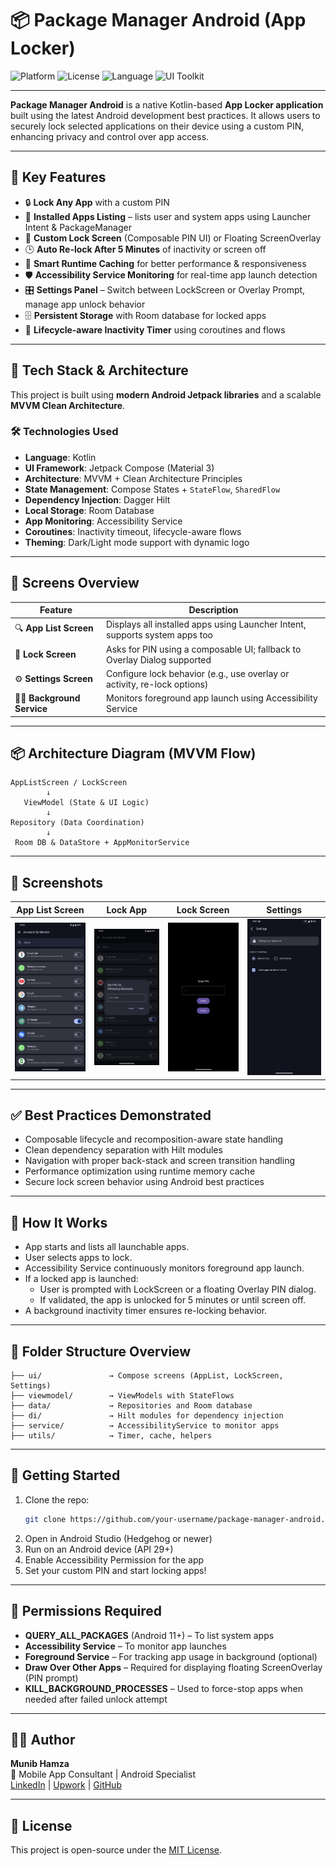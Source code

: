 # 📦 Package Manager Android (App Locker)

![Platform](https://img.shields.io/badge/platform-android-blue.svg)
![License](https://img.shields.io/badge/license-MIT-green.svg)
![Language](https://img.shields.io/badge/language-kotlin-orange.svg)
![UI Toolkit](https://img.shields.io/badge/Jetpack%20Compose-enabled-brightgreen.svg)

---

**Package Manager Android** is a native Kotlin-based **App Locker application** built using the latest Android development best practices. It allows users to securely lock selected applications on their device using a custom PIN, enhancing privacy and control over app access.

---

## 🔐 Key Features

- 🔒 **Lock Any App** with a custom PIN
- 📱 **Installed Apps Listing** – lists user and system apps using Launcher Intent & PackageManager
- 🧩 **Custom Lock Screen** (Composable PIN UI) or Floating ScreenOverlay
- 🕒 **Auto Re-lock After 5 Minutes** of inactivity or screen off
- 🧠 **Smart Runtime Caching** for better performance & responsiveness
- 🛡️ **Accessibility Service Monitoring** for real-time app launch detection
- 🎛️ **Settings Panel** – Switch between LockScreen or Overlay Prompt, manage app unlock behavior
- 🗄️ **Persistent Storage** with Room database for locked apps
- 🔄 **Lifecycle-aware Inactivity Timer** using coroutines and flows

---

## 🧪 Tech Stack & Architecture

This project is built using **modern Android Jetpack libraries** and a scalable **MVVM Clean Architecture**.

### 🛠 Technologies Used

- **Language**: Kotlin
- **UI Framework**: Jetpack Compose (Material 3)
- **Architecture**: MVVM + Clean Architecture Principles
- **State Management**: Compose States + `StateFlow`, `SharedFlow`
- **Dependency Injection**: Dagger Hilt
- **Local Storage**: Room Database
- **App Monitoring**: Accessibility Service
- **Coroutines**: Inactivity timeout, lifecycle-aware flows
- **Theming**: Dark/Light mode support with dynamic logo

---

## 📱 Screens Overview

| Feature                     | Description                                                                 |
|----------------------------|-----------------------------------------------------------------------------|
| 🔍 **App List Screen**     | Displays all installed apps using Launcher Intent, supports system apps too |
| 🔐 **Lock Screen**         | Asks for PIN using a composable UI; fallback to Overlay Dialog supported   |
| ⚙️ **Settings Screen**     | Configure lock behavior (e.g., use overlay or activity, re-lock options)    |
| 🕵️‍♂️ **Background Service**| Monitors foreground app launch using Accessibility Service                  |

---

## 📦 Architecture Diagram (MVVM Flow)

```
AppListScreen / LockScreen
        ↓
   ViewModel (State & UI Logic)
        ↓
Repository (Data Coordination)
        ↓
 Room DB & DataStore + AppMonitorService
```

---

## 📸 Screenshots

| App List Screen | Lock App | Lock Screen | Settings |
|-----------------|----------|-------------|----------|
| <img src="screenshots/app_list.png" width="220"/> | <img src="screenshots/lock_app.png" width="220"/> | <img src="screenshots/lock_screen.png" width="220"/> | <img src="screenshots/settings.png" width="220"/> |

---

## ✅ Best Practices Demonstrated

- Composable lifecycle and recomposition-aware state handling
- Clean dependency separation with Hilt modules
- Navigation with proper back-stack and screen transition handling
- Performance optimization using runtime memory cache
- Secure lock screen behavior using Android best practices

---

## 🧪 How It Works

- App starts and lists all launchable apps.
- User selects apps to lock.
- Accessibility Service continuously monitors foreground app launch.
- If a locked app is launched:
    - User is prompted with LockScreen or a floating Overlay PIN dialog.
    - If validated, the app is unlocked for 5 minutes or until screen off.
- A background inactivity timer ensures re-locking behavior.

---

## 📁 Folder Structure Overview

```
├── ui/               → Compose screens (AppList, LockScreen, Settings)
├── viewmodel/        → ViewModels with StateFlows
├── data/             → Repositories and Room database
├── di/               → Hilt modules for dependency injection
├── service/          → AccessibilityService to monitor apps
├── utils/            → Timer, cache, helpers
```

---

## 🚀 Getting Started

1. Clone the repo:
   ```bash
   git clone https://github.com/your-username/package-manager-android.git
   ```
2. Open in Android Studio (Hedgehog or newer)
3. Run on an Android device (API 29+)
4. Enable Accessibility Permission for the app
5. Set your custom PIN and start locking apps!

---

## 📌 Permissions Required

- **QUERY_ALL_PACKAGES** (Android 11+) – To list system apps
- **Accessibility Service** – To monitor app launches
- **Foreground Service** – For tracking app usage in background (optional)
- **Draw Over Other Apps** – Required for displaying floating ScreenOverlay (PIN prompt)
- **KILL_BACKGROUND_PROCESSES** – Used to force-stop apps when needed after failed unlock attempt

---

## 👨‍💻 Author

**Munib Hamza**  
📱 Mobile App Consultant | Android Specialist  
[LinkedIn](https://www.linkedin.com/in/munib-hamza/) | [Upwork](https://www.upwork.com/freelancers/~01f33c5ea877b17eb1) | [GitHub](https://github.com/munibhamza)

---

## 📄 License

This project is open-source under the [MIT License](LICENSE).
